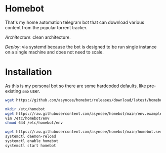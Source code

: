 # Homebot

That's my home automation telegram bot that can download various content from the 
popular torrent tracker.

*Architecture*: clean architecture.

*Deploy*: via systemd because the bot is designed to be run single instance on a single 
machine and does not need to scale.

# Installation

As this is my personal bot so there are some hardcoded defaults, like pre-existing 
`smb` user.

```bash
wget https://github.com/asyncee/homebot/releases/download/latest/homebot-linux-amd64 -O /usr/bin/homebot

mkdir /etc/homebot
wget https://raw.githubusercontent.com/asyncee/homebot/main/env.example -O /etc/homebot/env
vim /etc/homebot/env
chmod 644 /etc/homebot/env

wget https://raw.githubusercontent.com/asyncee/homebot/main/homebot.service -O /etc/systemd/system/homebot.service
systemctl daemon-reload
systemctl enable homebot
systemctl start homebot
```
